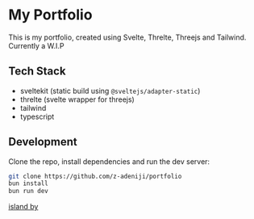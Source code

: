 # My Portfolio

This is my portfolio, created using Svelte, Threlte, Threejs and Tailwind.
Currently a W.I.P


## Tech Stack

- sveltekit (static build using `@sveltejs/adapter-static`)
- threlte (svelte wrapper for threejs)
- tailwind
- typescript

## Development

Clone the repo, install dependencies and run the dev server:

```bash
git clone https://github.com/z-adeniji/portfolio
bun install
bun run dev
```

[island by](https://sketchfab.com/3d-models/low-poly-floating-island-bf32ca7bff4b417baf809e53f99c8b4e)